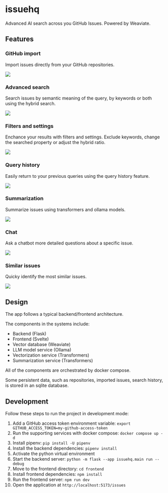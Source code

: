# issuehq
Advanced AI search across you GitHub Issues. Powered by Weaviate.

## Features

### GitHub import

Import issues directly from your GitHub repositories.

![](https://github.com/ktyborowski/issuehq/blob/main/demos/import-demo.gif)

### Advanced search

Search issues by semantic meaning of the query, by keywords or both using the hybrid search.

![](https://github.com/ktyborowski/issuehq/blob/main/demos/search-demo.gif)

### Filters and settings

Enchance your results with filters and settings. Exclude keywords, change the searched property or adjust the hybrid ratio.

![](https://github.com/ktyborowski/issuehq/blob/main/demos/settings-filters-demo.gif)

### Query history

Easily return to your previous queries using the query history feature.

![](https://github.com/ktyborowski/issuehq/blob/main/demos/history-demo.gif)


### Summarization

Summarize issues using transformers and ollama models.

![](https://github.com/ktyborowski/issuehq/blob/main/demos/summary-demo.gif)

### Chat

Ask a chatbot more detailed questions about a specific issue.

![](https://github.com/ktyborowski/issuehq/blob/main/demos/chat-demo.gif)


### Similar issues

Quicky identify the most similar issues.

![](https://github.com/ktyborowski/issuehq/blob/main/demos/similar-issues-demo.gif)

## Design

The app follows a typical backend/frontend architecture.

The components in the systems include:

- Backend (Flask)
- Frontend (Svelte)
- Vector database (Weaviate)
- LLM model service (Ollama)
- Vectorization service (Transformers)
- Summarization service (Transformers)

All of the components are orchestrated by docker compose.

Some persistent data, such as repositories, imported issues, search history, is stored in an sqlite database.

## Development

Follow these steps to run the project in development mode:

1. Add a GitHub access token environment variable: `export GITHUB_ACCESS_TOKEN=my-github-access-token`
2. Run the supporting services with docker compose: `docker compose up -d`
3. Install pipenv: `pip install -U pipenv`
4. Install the backend dependencies: `pipenv install`
5. Activate the python virtual environment
6. Start the backend server: `python -m flask --app issuehq.main run --debug`
7. Move to the frontend directory: `cd frontend`
8. Install frontend dependencies: `npm install`
9. Run the frontend server: `npm run dev`
10. Open the application at `http://localhost:5173/issues`
